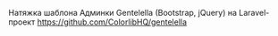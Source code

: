 Натяжка шаблона Админки Gentelella (Bootstrap, jQuery) на Laravel-проект
https://github.com/ColorlibHQ/gentelella

